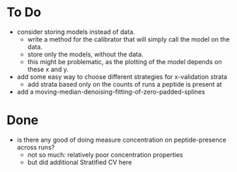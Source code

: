 # To Do
* consider storing models instead of data.
	* write a method for the calibrator that will simply call the model on the data.
	* store only the models, without the data.
	* this might be problematic, as the plotting of the model depends on these x and y.
* add some easy way to choose different strategies for x-validation strata
	* add strata based only on the counts of runs a peptide is present at
* add a moving-median-denoising-fitting-of-zero-padded-splines


# Done
* is there any good of doing measure concentration on peptide-presence across runs?
    * not so much: relatively poor concentration properties
    * but did additional Stratified CV here


